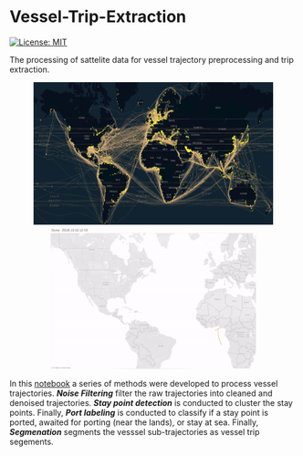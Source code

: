 # Vessel-Trip-Extraction
[![License: MIT](https://img.shields.io/badge/License-MIT-yellow.svg)](https://github.com/WellsWang02/Vessel-Trip-Extraction/blob/main/LICENSE)

The processing of sattelite data for vessel trajectory preprocessing and trip extraction.


<p align="center">
  <img  src="https://github.com/WellsWang02/Vessel-Trip-Extraction/blob/main/trip_extraction.png" width="420" height="250" hspace="20"/>
  
  <img  src="https://github.com/WellsWang02/Vessel-Trip-Extraction/blob/main/demo-output.gif" width="360" height="250" />
</p>


  

In this [notebook](https://github.com/WellsWang02/Vessel-Trip-Extraction/blob/main/Vessel_Trajectory_Processing_and_Trip_Extraction.ipynb) a series of methods were developed to process vessel trajectories. ***Noise Filtering*** filter the raw trajectories into cleaned and denoised trajectories. ***Stay point detection*** is conducted to cluster the stay points. Finally, ***Port labeling*** is conducted to classify if a stay point is ported, awaited for porting (near the lands), or stay at sea. Finally, ***Segmenation*** segments the vesssel sub-trajectories as vessel trip segements.
